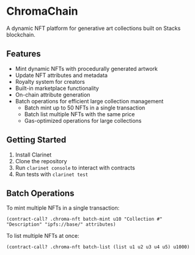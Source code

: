 # ChromaChain

A dynamic NFT platform for generative art collections built on Stacks blockchain.

## Features
- Mint dynamic NFTs with procedurally generated artwork
- Update NFT attributes and metadata
- Royalty system for creators
- Built-in marketplace functionality
- On-chain attribute generation
- Batch operations for efficient large collection management
  - Batch mint up to 50 NFTs in a single transaction
  - Batch list multiple NFTs with the same price
  - Gas-optimized operations for large collections

## Getting Started
1. Install Clarinet
2. Clone the repository
3. Run `clarinet console` to interact with contracts
4. Run tests with `clarinet test`

## Batch Operations
To mint multiple NFTs in a single transaction:
```clarity
(contract-call? .chroma-nft batch-mint u10 "Collection #" "Description" "ipfs://base/" attributes)
```

To list multiple NFTs at once:
```clarity
(contract-call? .chroma-nft batch-list (list u1 u2 u3 u4 u5) u1000)
```
